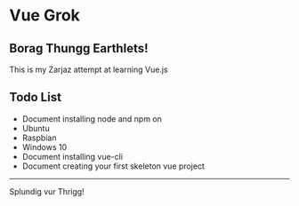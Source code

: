 # Vue Grok

## Borag Thungg Earthlets!

This is my Zarjaz attempt at learning Vue.js

## Todo List

* Document installing node and npm on 
 * Ubuntu
 * Raspbian
 * Windows 10
* Document installing vue-cli
* Document creating your first skeleton vue project

---

Splundig vur Thrigg!
